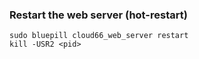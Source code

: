 <!-- usedin: [ _rails/deployment/thin-rack-server-v1.md] -->


### Restart the web server (hot-restart)

	sudo bluepill cloud66_web_server restart
	kill -USR2 <pid>

